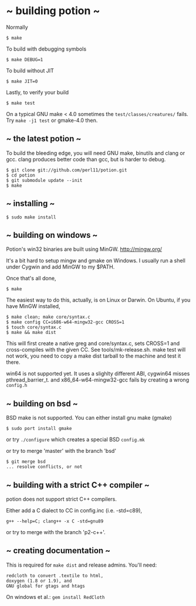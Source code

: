 # ~ building potion ~

Normally

    $ make

To build with debugging symbols

    $ make DEBUG=1

To build without JIT

    $ make JIT=0

Lastly, to verify your build

    $ make test

On a typical GNU make < 4.0 sometimes the `test/classes/creatures/` fails.
Try `make -j1 test` or gmake-4.0 then.

## ~ the latest potion ~

To build the bleeding edge, you will need
GNU make, binutils and clang or gcc.
clang produces better code than gcc, but is harder to debug.

    $ git clone git://github.com/perl11/potion.git
    $ cd potion
    $ git submodule update --init
    $ make

## ~ installing ~

    $ sudo make install

## ~ building on windows ~

Potion's win32 binaries are built using MinGW.
<http://mingw.org/>

It's a bit hard to setup mingw and gmake on Windows.
I usually run a shell under Cygwin and add MinGW
to my $PATH.

Once that's all done,

    $ make

The easiest way to do this, actually, is on Linux or Darwin.
On Ubuntu, if you have MinGW installed,

    $ make clean; make core/syntax.c
    $ make config CC=i686-w64-mingw32-gcc CROSS=1
    $ touch core/syntax.c
    $ make && make dist

This will first create a native greg and core/syntax.c,
sets CROSS=1 and cross-compiles with the given CC.
See tools/mk-release.sh.
make test will not work, you need to copy a make dist tarball
to the machine and test it there.

win64 is not supported yet. It uses a slighlty different ABI,
cygwin64 misses pthread\_barrier\_t.
and x86_64-w64-mingw32-gcc fails by creating a wrong `config.h`

## ~ building on bsd ~

BSD make is not supported.
You can either install gnu make (gmake)

    $ sudo port install gmake

or try `./configure` which creates a special BSD `config.mk`

or try to merge 'master' with the branch 'bsd'

    $ git merge bsd
    ... resolve conflicts, or not

## ~ building with a strict C++ compiler ~

potion does not support strict C++ compilers.

Either add a C dialect to CC in config.inc (i.e. -std=c89),

    g++ --help=C; clang++ -x C -std=gnu89

or try to merge with the branch 'p2-c++'.

## ~ creating documentation ~

This is required for `make dist` and release admins.
You'll need:

    redcloth to convert .textile to html,
    doxygen (1.8 or 1.9), and
    GNU global for gtags and htags

On windows et al.: `gem install RedCloth`
